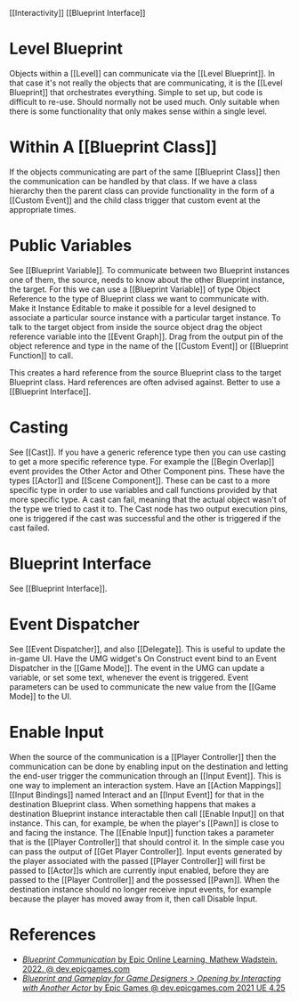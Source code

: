 [[Interactivity]]
[[Blueprint Interface]]

# Level Blueprint

Objects within a [[Level]] can communicate via the [[Level Blueprint]].
In that case it's not really the objects that are communicating, it is the [[Level Blueprint]] that orchestrates everything.
Simple to set up, but code is difficult to re-use.
Should normally not be used much.
Only suitable when there is some functionality that  only makes sense within a single level.


# Within A [[Blueprint Class]]

If the objects communicating are part of the same [[Blueprint Class]] then the communication can be handled by that class.
If we have a class hierarchy then the parent class can provide functionality in the form of a [[Custom Event]] and the child class trigger that custom event at the appropriate times.


# Public Variables

See [[Blueprint Variable]].
To communicate between two Blueprint instances one of them, the source, needs to know about the other Blueprint instance, the target.
For this we can use a [[Blueprint Variable]] of type Object Reference to the type of Blueprint class we want to communicate with.
Make it Instance Editable to make it possible for a level designed to associate a particular source instance with a particular target instance.
To talk to the target object from inside the source object drag the object reference variable into the [[Event Graph]].
Drag from the output pin of the object reference and type in the name of the [[Custom Event]] or [[Blueprint Function]] to call.

This creates a hard reference from the source Blueprint class to the target Blueprint class.
Hard references are often advised against.
Better to use a [[Blueprint Interface]].

# Casting

See [[Cast]].
If you have a generic reference type then you can use casting to get a more specific reference type.
For example the [[Begin Overlap]] event provides the Other Actor and Other Component pins.
These have the types [[Actor]] and [[Scene Component]].
These can be cast to a more specific type in order to use variables and call functions provided by that more specific type.
A cast can fail, meaning that the actual object wasn't of the type we tried to cast it to.
The Cast node has two output execution pins, one is triggered if the cast was successful and the other is triggered if the cast failed.


# Blueprint Interface

See [[Blueprint Interface]].


# Event Dispatcher

See [[Event Dispatcher]], and also [[Delegate]].
This is useful to update the in-game UI.
Have the UMG widget's On Construct event bind to an Event Dispatcher in the [[Game Mode]].
The event in the UMG can update a variable, or set some text, whenever the event is triggered.
Event parameters can be used to communicate the new value from the [[Game Mode]] to the UI.


# Enable Input

When the source of the communication is a [[Player Controller]] then the communication can be done by enabling input on the destination and letting the end-user trigger the communication through an [[Input Event]].
This is one way to implement an interaction system.
Have an [[Action Mappings]] [[Input Bindings]] named Interact and an [[Input Event]] for that in the destination Blueprint class.
When something happens that makes a destination Blueprint instance interactable then call [[Enable Input]] on that instance.
This can, for example, be when the player's [[Pawn]] is close to and facing the instance.
The [[Enable Input]] function takes a parameter that is the [[Player Controller]] that should control it.
In the simple case you can pass the output of [[Get Player Controller]].
Input events generated by the player associated with the passed [[Player Controller]] will first be passed to [[Actor]]s which are currently input enabled,
before they are passed to  the [[Player Controller]] and the possessed [[Pawn]].
When the destination instance should no longer receive input events, for example because the player has moved away from  it, then call Disable Input.


# References

- [_Blueprint Communication_ by Epic Online Learning, Mathew Wadstein. 2022. @ dev.epicgames.com](https://dev.epicgames.com/community/learning/courses/LWv/unreal-engine-blueprint-communication/ypKl/unreal-engine-blueprint-communication-overview)
- [_Blueprint and Gameplay for Game Designers_ > _Opening by Interacting with Another Actor_ by Epic Games @ dev.epicgames.com 2021 UE 4.25](https://dev.epicgames.com/community/learning/courses/OP/unreal-engine-blueprints-and-gameplay-for-game-designers/49E/unreal-engine-opening-by-interacting-with-another-actor)

